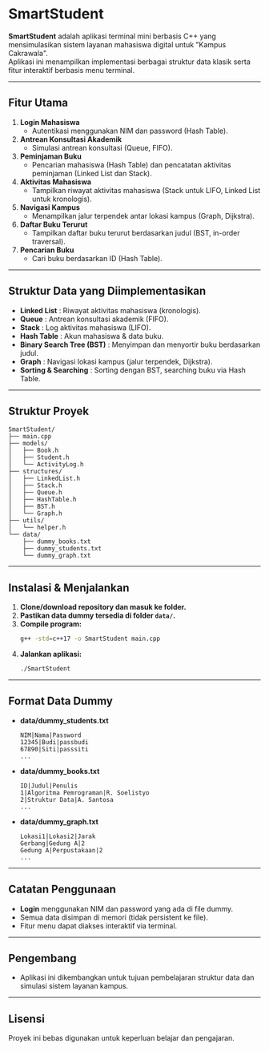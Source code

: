 # SmartStudent

**SmartStudent** adalah aplikasi terminal mini berbasis C++ yang mensimulasikan sistem layanan mahasiswa digital untuk "Kampus Cakrawala".  
Aplikasi ini menampilkan implementasi berbagai struktur data klasik serta fitur interaktif berbasis menu terminal.

---

## Fitur Utama

1. **Login Mahasiswa**
   - Autentikasi menggunakan NIM dan password (Hash Table).
2. **Antrean Konsultasi Akademik**
   - Simulasi antrean konsultasi (Queue, FIFO).
3. **Peminjaman Buku**
   - Pencarian mahasiswa (Hash Table) dan pencatatan aktivitas peminjaman (Linked List dan Stack).
4. **Aktivitas Mahasiswa**
   - Tampilkan riwayat aktivitas mahasiswa (Stack untuk LIFO, Linked List untuk kronologis).
5. **Navigasi Kampus**
   - Menampilkan jalur terpendek antar lokasi kampus (Graph, Dijkstra).
6. **Daftar Buku Terurut**
   - Tampilkan daftar buku terurut berdasarkan judul (BST, in-order traversal).
7. **Pencarian Buku**
   - Cari buku berdasarkan ID (Hash Table).

---

## Struktur Data yang Diimplementasikan

- **Linked List** : Riwayat aktivitas mahasiswa (kronologis).
- **Queue** : Antrean konsultasi akademik (FIFO).
- **Stack** : Log aktivitas mahasiswa (LIFO).
- **Hash Table** : Akun mahasiswa & data buku.
- **Binary Search Tree (BST)** : Menyimpan dan menyortir buku berdasarkan judul.
- **Graph** : Navigasi lokasi kampus (jalur terpendek, Dijkstra).
- **Sorting & Searching** : Sorting dengan BST, searching buku via Hash Table.

---

## Struktur Proyek

```
SmartStudent/
├── main.cpp
├── models/
│   ├── Book.h
│   ├── Student.h
│   └── ActivityLog.h
├── structures/
│   ├── LinkedList.h
│   ├── Stack.h
│   ├── Queue.h
│   ├── HashTable.h
│   ├── BST.h
│   └── Graph.h
├── utils/
│   └── helper.h
└── data/
    ├── dummy_books.txt
    ├── dummy_students.txt
    └── dummy_graph.txt
```

---

## Instalasi & Menjalankan

1. **Clone/download repository dan masuk ke folder.**
2. **Pastikan data dummy tersedia di folder `data/`.**
3. **Compile program:**
    ```bash
    g++ -std=c++17 -o SmartStudent main.cpp
    ```
4. **Jalankan aplikasi:**
    ```bash
    ./SmartStudent
    ```

---

## Format Data Dummy

- **data/dummy_students.txt**
    ```
    NIM|Nama|Password
    12345|Budi|passbudi
    67890|Siti|passsiti
    ...
    ```
- **data/dummy_books.txt**
    ```
    ID|Judul|Penulis
    1|Algoritma Pemrograman|R. Soelistyo
    2|Struktur Data|A. Santosa
    ...
    ```
- **data/dummy_graph.txt**
    ```
    Lokasi1|Lokasi2|Jarak
    Gerbang|Gedung A|2
    Gedung A|Perpustakaan|2
    ...
    ```

---

## Catatan Penggunaan

- **Login** menggunakan NIM dan password yang ada di file dummy.
- Semua data disimpan di memori (tidak persistent ke file).
- Fitur menu dapat diakses interaktif via terminal.

---

## Pengembang

- Aplikasi ini dikembangkan untuk tujuan pembelajaran struktur data dan simulasi sistem layanan kampus.

---

## Lisensi

Proyek ini bebas digunakan untuk keperluan belajar dan pengajaran.